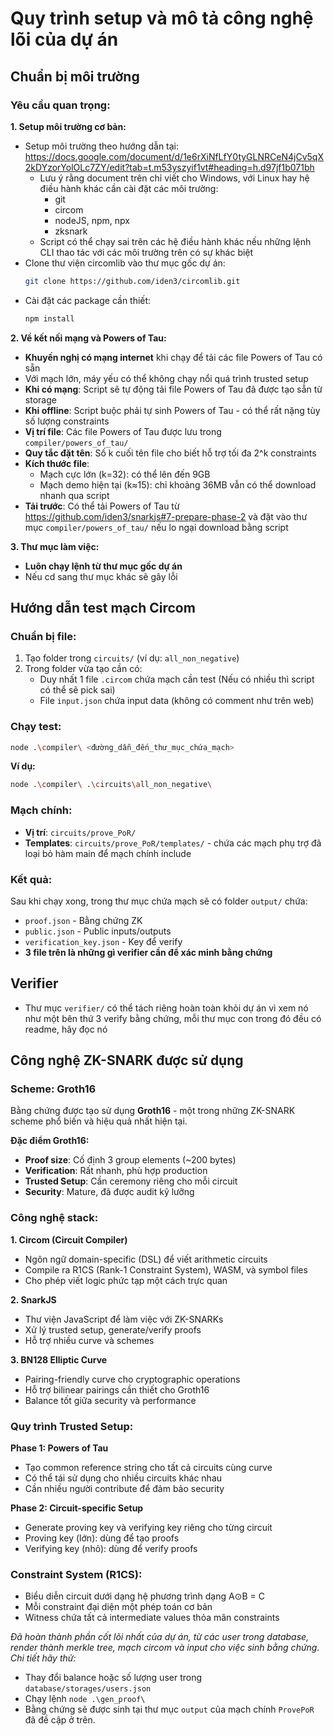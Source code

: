 # Quy trình setup và mô tả công nghệ lõi của dự án

## Chuẩn bị môi trường

### Yêu cầu quan trọng:

**1. Setup môi trường cơ bản:**

- Setup môi trường theo hướng dẫn tại: https://docs.google.com/document/d/1e6rXiNfLfY0tyGLNRCeN4jCv5qX2kDYzorYolOLc7ZY/edit?tab=t.m53yszyif1vt#heading=h.d97jf1b071bh
  - Lưu ý rằng document trên chỉ viết cho Windows, với Linux hay hệ điều hành khác cần cài đặt các môi trường:
    - git
    - circom
    - nodeJS, npm, npx
    - zksnark
  - Script có thể chạy sai trên các hệ điều hành khác nếu những lệnh CLI thao tác với các môi trường trên có sự khác biệt
- Clone thư viện circomlib vào thư mục gốc dự án:
  ```bash
  git clone https://github.com/iden3/circomlib.git
  ```
- Cài đặt các package cần thiết:
  ```bash
  npm install
  ```

**2. Về kết nối mạng và Powers of Tau:**

- **Khuyến nghị có mạng internet** khi chạy để tải các file Powers of Tau có sẵn
- Với mạch lớn, máy yếu có thể không chạy nổi quá trình trusted setup
- **Khi có mạng**: Script sẽ tự động tải file Powers of Tau đã được tạo sẵn từ storage
- **Khi offline**: Script buộc phải tự sinh Powers of Tau - có thể rất nặng tùy số lượng constraints
- **Vị trí file**: Các file Powers of Tau được lưu trong `compiler/powers_of_tau/`
- **Quy tắc đặt tên**: Số k cuối tên file cho biết hỗ trợ tối đa 2^k constraints
- **Kích thước file**:
  - Mạch cực lớn (k=32): có thể lên đến 9GB
  - Mạch demo hiện tại (k≈15): chỉ khoảng 36MB vẫn có thể download nhanh qua script
- **Tải trước**: Có thể tải Powers of Tau từ https://github.com/iden3/snarkjs#7-prepare-phase-2 và đặt vào thư mục `compiler/powers_of_tau/` nếu lo ngại download bằng script

**3. Thư mục làm việc:**

- **Luôn chạy lệnh từ thư mục gốc dự án**
- Nếu cd sang thư mục khác sẽ gây lỗi

## Hướng dẫn test mạch Circom

### Chuẩn bị file:

1. Tạo folder trong `circuits/` (ví dụ: `all_non_negative`)
2. Trong folder vừa tạo cần có:
   - Duy nhất 1 file `.circom` chứa mạch cần test (Nếu có nhiều thì script có thể sẽ pick sai)
   - File `input.json` chứa input data (không có comment như trên web)

### Chạy test:

```bash
node .\compiler\ <đường_dẫn_đến_thư_mục_chứa_mạch>
```

**Ví dụ:**

```bash
node .\compiler\ .\circuits\all_non_negative\
```

### Mạch chính:

- **Vị trí**: `circuits/prove_PoR/`
- **Templates**: `circuits/prove_PoR/templates/` - chứa các mạch phụ trợ đã loại bỏ hàm main để mạch chính include

### Kết quả:

Sau khi chạy xong, trong thư mục chứa mạch sẽ có folder `output/` chứa:

- `proof.json` - Bằng chứng ZK
- `public.json` - Public inputs/outputs
- `verification_key.json` - Key để verify
- **3 file trên là những gì verifier cần để xác minh bằng chứng**

## Verifier
- Thư mục `verifier/` có thể tách riêng hoàn toàn khỏi dự án vì xem nó như một bên thứ 3 verify bằng chứng, mỗi thư mục con trong đó đều có readme, hãy đọc nó

## Công nghệ ZK-SNARK được sử dụng

### Scheme: Groth16

Bằng chứng được tạo sử dụng **Groth16** - một trong những ZK-SNARK scheme phổ biến và hiệu quả nhất hiện tại.

**Đặc điểm Groth16:**

- **Proof size**: Cố định 3 group elements (~200 bytes)
- **Verification**: Rất nhanh, phù hợp production
- **Trusted Setup**: Cần ceremony riêng cho mỗi circuit
- **Security**: Mature, đã được audit kỹ lưỡng

### Công nghệ stack:

**1. Circom (Circuit Compiler)**

- Ngôn ngữ domain-specific (DSL) để viết arithmetic circuits
- Compile ra R1CS (Rank-1 Constraint System), WASM, và symbol files
- Cho phép viết logic phức tạp một cách trực quan

**2. SnarkJS**

- Thư viện JavaScript để làm việc với ZK-SNARKs
- Xử lý trusted setup, generate/verify proofs
- Hỗ trợ nhiều curve và schemes

**3. BN128 Elliptic Curve**

- Pairing-friendly curve cho cryptographic operations
- Hỗ trợ bilinear pairings cần thiết cho Groth16
- Balance tốt giữa security và performance

### Quy trình Trusted Setup:

**Phase 1: Powers of Tau**

- Tạo common reference string cho tất cả circuits cùng curve
- Có thể tái sử dụng cho nhiều circuits khác nhau
- Cần nhiều người contribute để đảm bảo security

**Phase 2: Circuit-specific Setup**

- Generate proving key và verifying key riêng cho từng circuit
- Proving key (lớn): dùng để tạo proofs
- Verifying key (nhỏ): dùng để verify proofs

### Constraint System (R1CS):

- Biểu diễn circuit dưới dạng hệ phương trình dạng A⊙B = C
- Mỗi constraint đại diện một phép toán cơ bản
- Witness chứa tất cả intermediate values thỏa mãn constraints

*Đã hoàn thành phần cốt lõi nhất của dự án, từ các user trong database, render thành merkle tree, mạch circom và input cho việc sinh bằng chứng. Chi tiết hãy thử:*
- Thay đổi balance hoặc số lượng user trong `database/storages/users.json`
- Chạy lệnh `node .\gen_proof\`
- Bằng chứng sẽ được sinh tại thư mục `output` của mạch chính `ProvePoR` đã đề cập ở trên.